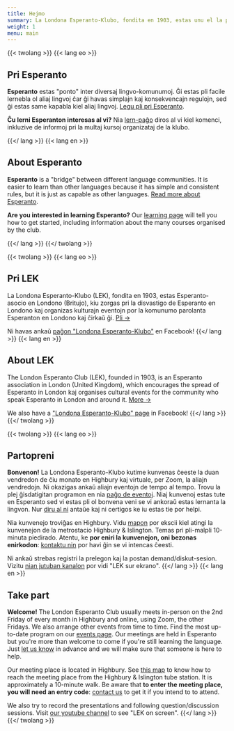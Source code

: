 ```yaml
---
title: Hejmo
summary: La Londona Esperanto-Klubo, fondita en 1903, estas unu el la plej aĝaj Esperanto-kluboj en la mondo.
weight: 1
menu: main
---
```


<!-- {{< palette >}} -->

{{< twolang >}}
  {{< lang eo >}}
## Pri Esperanto

**Esperanto** estas "ponto" inter diversaj lingvo-komunumoj. Ĝi estas pli facile lernebla ol aliaj lingvoj ĉar ĝi havas simplajn kaj konsekvencajn regulojn, sed ĝi estas same kapabla kiel aliaj lingvoj. [Legu pli pri Esperanto](esperanto).

**Ĉu lerni Esperanton interesas al vi?** Nia [lern-paĝo](lernu) diros al vi kiel komenci, inkluzive de informoj pri la multaj kursoj organizataj de la klubo.

  {{</ lang >}}
  {{< lang en >}}
## About Esperanto

**Esperanto** is a "bridge" between different language communities. It is easier to learn than other languages because it has simple and consistent rules, but it is just as capable as other languages. [Read more about Esperanto](esperanto).

**Are you interested in learning Esperanto?** Our [learning page](lernu) will tell you how to get started, including information about the many courses organised by the club.

  {{</ lang >}}
{{</ twolang >}}

{{< twolang >}}
  {{< lang eo >}}
## Pri LEK

La Londona Esperanto-Klubo (LEK), fondita en 1903, estas Esperanto-asocio en Londono (Britujo), kiu zorgas pri la disvastigo de Esperanto en Londono kaj organizas kulturajn eventojn por la komunumo parolanta Esperanton en Londono kaj ĉirkaŭ ĝi. [Pli&nbsp;→](pri)

Ni havas ankaŭ [paĝon "Londona Esperanto-Klubo"](https://www.facebook.com/groups/168574686510076) en Facebook!
  {{</ lang >}}
  {{< lang en >}}
## About LEK

The London Esperanto Club (LEK), founded in 1903, is an Esperanto association in London (United Kingdom), which encourages the spread of Esperanto in London kaj organises cultural events for the community who speak Esperanto in London and around it. [More&nbsp;→](pri)

We also have a ["Londona Esperanto-Klubo" page](https://www.facebook.com/groups/168574686510076) in Facebook!
  {{</ lang >}}
{{</ twolang >}}

{{< twolang >}}
  {{< lang eo >}}
## Partopreni

**Bonvenon!** La Londona Esperanto-Klubo kutime kunvenas ĉeeste la duan vendredon de ĉiu monato en Highbury kaj virtuale, per Zoom, la aliajn vendredojn. Ni okazigas ankaŭ aliajn eventojn de tempo al tempo. Trovu la plej ĝisdatigitan programon en nia [paĝo de eventoj](eventoj). Niaj kunvenoj estas tute en Esperanto sed vi estas pli ol bonvena veni se vi ankoraŭ estas lernanta la lingvon. Nur [diru al ni](kontaktu) antaŭe kaj ni certigos ke iu estas tie por helpi.

Nia kunvenejo troviĝas en Highbury. Vidu [mapon](https://goo.gl/maps/XyiKwLQxoYidtWvS9) por ekscii kiel atingi la kunvenejon de la metrostacio Highbury & Islington. Temas pri pli-malpli 10-minuta piedirado. Atentu, ke **por eniri la kunvenejon, oni bezonas enirkodon**: [kontaktu nin](kontaktu) por havi ĝin se vi intencas ĉeesti.

Ni ankaŭ strebas registri la prelegon kaj la postan demand/diskut-sesion. Vizitu [nian jutuban kanalon](https://www.youtube.com/channel/UCiN6RS-t5RDEKZy2ThCNnDg/videos) por vidi "LEK sur ekrano".
  {{</ lang >}}
  {{< lang en >}}
## Take part

**Welcome!** The London Esperanto Club usually meets in-person on the 2nd Friday of every month in Highbury and online, using Zoom, the other Fridays. We also arrange other events from time to time. Find the most up-to-date program on our [events page](eventoj). Our meetings are held in Esperanto but you're more than welcome to come if you're still learning the language. Just [let us know](kontaktu) in advance and we will make sure that someone is here to help.

Our meeting place is located in Highbury. See [this map](https://goo.gl/maps/XyiKwLQxoYidtWvS9) to know how to reach the meeting place from the Highbury & Islington tube station. It is approximately a 10-minute walk. Be aware that **to enter the meeting place, you will need an entry code**: [contact us](kontaktu) to get it if you intend to to attend.

We also try to record the presentations and following question/discussion sessions. Visit [our youtube channel](https://www.youtube.com/channel/UCiN6RS-t5RDEKZy2ThCNnDg/videos) to see "LEK on screen".
  {{</ lang >}}
{{</ twolang >}}
